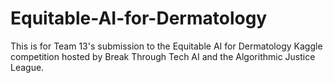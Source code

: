 # Equitable-AI-for-Dermatology
This is for Team 13's submission to the Equitable AI for Dermatology Kaggle competition hosted by Break Through Tech AI and the Algorithmic Justice League.
